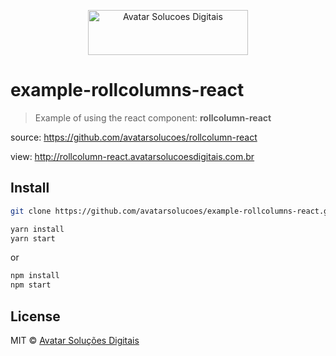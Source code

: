 <p align="center">
  <img src="https://avatarsolucoesdigitais.com.br/images/avatar-git.svg" height="72" width="256" alt="Avatar Solucoes Digitais" />
</p>

# example-rollcolumns-react
> Example of using the react component: **rollcolumn-react**

source: https://github.com/avatarsolucoes/rollcolumn-react

view: http://rollcolumn-react.avatarsolucoesdigitais.com.br

## Install

```bash
git clone https://github.com/avatarsolucoes/example-rollcolumns-react.git
```

```bash
yarn install
yarn start
```
or

```bash
npm install
npm start
```

## License
MIT © [Avatar Solu&ccedil;&otilde;es Digitais](https://github.com/avatarsolucoes/example-rollcolumns-react.git)
